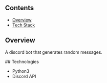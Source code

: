 ## Contents
* [Overview](#overview)
* [Tech Stack](#tech-stack)


## <a name=overview></a> Overview
A discord bot that generates random messages.

##<a name=tech-stack></a> Technologies
* Python3
* Discord API

